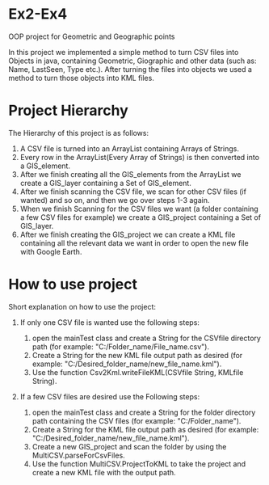 # Ex2-Ex4
OOP project for Geometric and Geographic points 

In this project we implemented a simple method to turn CSV files into Objects in java, containing Geometric, Giographic and other data 
(such as: Name, LastSeen, Type etc.). After turning the files into objects we used a method to turn those objects into KML files.

# Project Hierarchy
The Hierarchy of this project is as follows:
  1. A CSV file is turned into an ArrayList containing Arrays of Strings.
  2. Every row in the ArrayList(Every Array of Strings) is then converted into a GIS_element.
  3. After we finish creating all the GIS_elements from the ArrayList we create a GIS_layer containing a Set of GIS_element.
  4. After we finish scanning the CSV file, we scan for other CSV files (if wanted) and so on, and then we go over steps 1-3 again.
  5. When we finish Scanning for the CSV files we want (a folder containing a few CSV files for example) we create a GIS_project 
     containing a Set of GIS_layer.
  6. After we finish creating the GIS_project we can create a KML file containing all the relevant data we want in order to open the new
     file with Google Earth.

# How to use project
Short explanation on how to use the project:
  1. If only one CSV file is wanted use the following steps:
      1. open the mainTest class and create a String for the CSVfile directory path (for example: "C:/Folder_name/File_name.csv").
      2. Create a String for the new KML file output path as desired (for example: "C:/Desired_folder_name/new_file_name.kml").
      3. Use the function Csv2Kml.writeFileKML(CSVfile String, KMLfile String).
    
  2. If a few CSV files are desired use the Following steps:
      1. open the mainTest class and create a String for the folder directory path containing the CSV files 
         (for example: "C:/Folder_name").
      2. Create a String for the KML file output path as desired (for example: "C:/Desired_folder_name/new_file_name.kml").
      3. Create a new GIS_project and scan the folder by using the MultiCSV.parseForCsvFiles.
      4. Use the function MultiCSV.ProjectToKML to take the project and create a new KML file with the output path.
 
